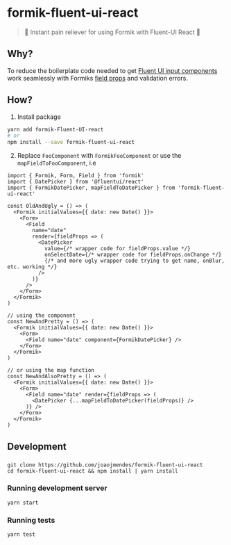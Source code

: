 

# formik-fluent-ui-react

> 💉 Instant pain reliever for using Formik with Fluent-UI React 💉

## Why?

To reduce the boilerplate code needed to get [Fluent UI input components](https://developer.microsoft.com/en-us/fabric#/components) work seamlessly with Formiks [field props](https://jaredpalmer.com/formik/docs/api/field) and validation errors.

## How?

1. Install package

```bash
yarn add formik-Fluent-UI-react
# or
npm install --save formik-fluent-ui-react
```

2. Replace `FooComponent` with `FormikFooComponent` or use the `mapFieldToFooComponent`, i.e

```tsx
import { Formik, Form, Field } from 'formik'
import { DatePicker } from '@fluentui/react'
import { FormikDatePicker, mapFieldToDatePicker } from 'formik-fluent-ui-react'

const OldAndUgly = () => (
  <Formik initialValues={{ date: new Date() }}>
    <Form>
      <Field
        name="date"
        render={fieldProps => (
          <DatePicker
            value={/* wrapper code for fieldProps.value */}
            onSelectDate={/* wrapper code for fieldProps.onChange */}
            {/* and more ugly wrapper code trying to get name, onBlur, etc. working */}
          />
        )}
      />
    </Form>
  </Formik>
)

// using the component
const NewAndPretty = () => (
  <Formik initialValues={{ date: new Date() }}>
    <Form>
      <Field name="date" component={FormikDatePicker} />
    </Form>
  </Formik>
)

// or using the map function
const NewAndAlsoPretty = () => (
  <Formik initialValues={{ date: new Date() }}>
    <Form>
      <Field name="date" render={fieldProps => (
        <DatePicker {...mapFieldToDatePicker(fieldProps)} />
      )} />
    </Form>
  </Formik>
)
```

## Development

###

```
git clone https://github.com/joaojmendes/formik-fluent-ui-react
cd formik-fluent-ui-react && npm install | yarn install
```

### Running development server

```
yarn start
```

### Running tests

```
yarn test
```
